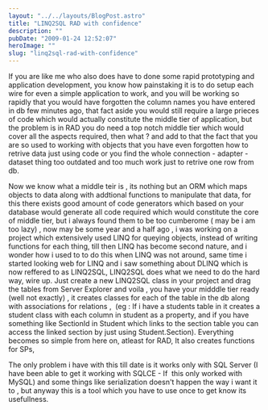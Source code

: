 ```yaml
---
layout: "../../layouts/BlogPost.astro"
title: "LINQ2SQL RAD with confidence"
description: ""
pubDate: "2009-01-24 12:52:07"
heroImage: ""
slug: "linq2sql-rad-with-confidence"
---
```


If you are like me who also does have to done some rapid prototyping and application development, you know how painstaking it is to do setup each wire for even a simple application to work, and you will be working so rapidly that you would have forgotten the column names you have entered in db few minutes ago, that fact aside you would still require a large prieces of code which would actually constitute the middle tier of application, but the problem is in RAD you do need a top notch middle tier which would cover all the aspects required, then what ? and add to that the fact that you are so used to working with objects that you have even forgotten how to retrive data just using code or you find the whole connection - adapter - dataset thing too outdated and too much work just to retrive one row from db.

Now we know what a middle teir is , its nothing but an ORM which maps objects to data along with addtional functions to manipulate that data, for this there exists good amount of code generators which based on your database would generate all code required which would constitute the core of middle tier, but i always found them to be too cumberome ( may be i am too lazy) , now may be some year and a half ago , i was working on a project which extensively used LINQ for queying objects, instead of writing functions for each thing, till then LINQ has become second nature, and i wonder how i used to to do this when LINQ was not around, same time i started looking web for LINQ and i saw something about DLINQ which is now reffered to as LINQ2SQL, LINQ2SQL does what we need to do the hard way, wire up. Just create a new LINQ2SQL class in your project and drag the tables from Server Explorer and voila , you have your midddle tier ready (well not exactly) , it creates classes for each of the table in the db along with associations for relations ,  (eg : If i have a students table in it creates a student class with each column in student as a property, and if you have something like SectionId in Student which links to the section table you can access the linked section by just using Student.Section). Everything becomes so simple from here on, atleast for RAD, It also creates functions for SPs,

The only problem i have with this till date is it works only with SQL Server (I have been able to get it working with SQLCE - If  this only worked with MySQL) and some things like serialization doesn't happen the way i want it to , but anyway this is a tool which you have to use once to get know its usefullness.
